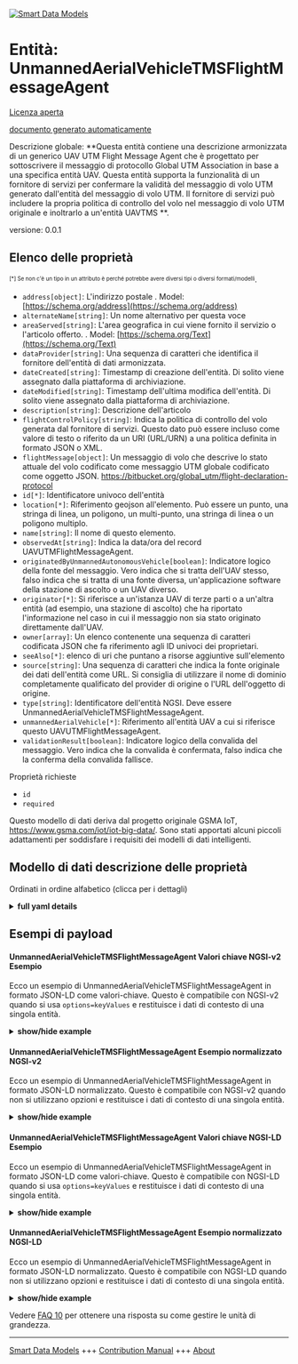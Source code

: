 <!-- 10-Header -->  
[![Smart Data Models](https://smartdatamodels.org/wp-content/uploads/2022/01/SmartDataModels_logo.png "Logo")](https://smartdatamodels.org)  
Entità: UnmannedAerialVehicleTMSFlightMessageAgent  
==================================================<!-- /10-Header -->  
<!-- 15-License -->  
[Licenza aperta](https://github.com/smart-data-models//dataModel.UnmannedAerialVehicle/blob/master/UnmannedAerialVehicleTMSFlightMessageAgent/LICENSE.md)  
[documento generato automaticamente](https://docs.google.com/presentation/d/e/2PACX-1vTs-Ng5dIAwkg91oTTUdt8ua7woBXhPnwavZ0FxgR8BsAI_Ek3C5q97Nd94HS8KhP-r_quD4H0fgyt3/pub?start=false&loop=false&delayms=3000#slide=id.gb715ace035_0_60)  
<!-- /15-License -->  
<!-- 20-Description -->  
Descrizione globale: **Questa entità contiene una descrizione armonizzata di un generico UAV UTM Flight Message Agent che è progettato per sottoscrivere il messaggio di protocollo Global UTM Association in base a una specifica entità UAV. Questa entità supporta la funzionalità di un fornitore di servizi per confermare la validità del messaggio di volo UTM generato dall'entità del messaggio di volo UTM. Il fornitore di servizi può includere la propria politica di controllo del volo nel messaggio di volo UTM originale e inoltrarlo a un'entità UAVTMS **.  
versione: 0.0.1  
<!-- /20-Description -->  
<!-- 30-PropertiesList -->  

## Elenco delle proprietà  

<sup><sub>[*] Se non c'è un tipo in un attributo è perché potrebbe avere diversi tipi o diversi formati/modelli</sub></sup>.  
- `address[object]`: L'indirizzo postale  . Model: [https://schema.org/address](https://schema.org/address)- `alternateName[string]`: Un nome alternativo per questa voce  - `areaServed[string]`: L'area geografica in cui viene fornito il servizio o l'articolo offerto.  . Model: [https://schema.org/Text](https://schema.org/Text)- `dataProvider[string]`: Una sequenza di caratteri che identifica il fornitore dell'entità di dati armonizzata.  - `dateCreated[string]`: Timestamp di creazione dell'entità. Di solito viene assegnato dalla piattaforma di archiviazione.  - `dateModified[string]`: Timestamp dell'ultima modifica dell'entità. Di solito viene assegnato dalla piattaforma di archiviazione.  - `description[string]`: Descrizione dell'articolo  - `flightControlPolicy[string]`: Indica la politica di controllo del volo generata dal fornitore di servizi. Questo dato può essere incluso come valore di testo o riferito da un URI (URL/URN) a una politica definita in formato JSON o XML.  - `flightMessage[object]`: Un messaggio di volo che descrive lo stato attuale del volo codificato come messaggio UTM globale codificato come oggetto JSON. https://bitbucket.org/global_utm/flight-declaration-protocol  - `id[*]`: Identificatore univoco dell'entità  - `location[*]`: Riferimento geojson all'elemento. Può essere un punto, una stringa di linea, un poligono, un multi-punto, una stringa di linea o un poligono multiplo.  - `name[string]`: Il nome di questo elemento.  - `observedAt[string]`: Indica la data/ora del record UAVUTMFlightMessageAgent.  - `originatedByUnmannedAutonomousVehicle[boolean]`: Indicatore logico della fonte del messaggio. Vero indica che si tratta dell'UAV stesso, falso indica che si tratta di una fonte diversa, un'applicazione software della stazione di ascolto o un UAV diverso.  - `originator[*]`: Si riferisce a un'istanza UAV di terze parti o a un'altra entità (ad esempio, una stazione di ascolto) che ha riportato l'informazione nel caso in cui il messaggio non sia stato originato direttamente dall'UAV.  - `owner[array]`: Un elenco contenente una sequenza di caratteri codificata JSON che fa riferimento agli ID univoci dei proprietari.  - `seeAlso[*]`: elenco di uri che puntano a risorse aggiuntive sull'elemento  - `source[string]`: Una sequenza di caratteri che indica la fonte originale dei dati dell'entità come URL. Si consiglia di utilizzare il nome di dominio completamente qualificato del provider di origine o l'URL dell'oggetto di origine.  - `type[string]`: Identificatore dell'entità NGSI. Deve essere UnmannedAerialVehicleTMSFlightMessageAgent.  - `unmannedAerialVehicle[*]`: Riferimento all'entità UAV a cui si riferisce questo UAVUTMFlightMessageAgent.  - `validationResult[boolean]`: Indicatore logico della convalida del messaggio. Vero indica che la convalida è confermata, falso indica che la conferma della convalida fallisce.  <!-- /30-PropertiesList -->  
<!-- 35-RequiredProperties -->  
Proprietà richieste  
- `id`  - `required`  <!-- /35-RequiredProperties -->  
<!-- 40-RequiredProperties -->  
Questo modello di dati deriva dal progetto originale GSMA IoT, https://www.gsma.com/iot/iot-big-data/. Sono stati apportati alcuni piccoli adattamenti per soddisfare i requisiti dei modelli di dati intelligenti.  
<!-- /40-RequiredProperties -->  
<!-- 50-DataModelHeader -->  
## Modello di dati descrizione delle proprietà  
Ordinati in ordine alfabetico (clicca per i dettagli)  
<!-- /50-DataModelHeader -->  
<!-- 60-ModelYaml -->  
<details><summary><strong>full yaml details</strong></summary>    
```yaml  
UnmannedAerialVehicleTMSFlightMessageAgent:    
  description: 'This entity contains a harmonised description of a generic UAV UTM Flight Message Agent that is designed to subscribe to the Global UTM Association protocol message according to a specific UAV entity. This entity supports the functionality of a service provider to confirm the validity of UTM Flight Message generated by UTM Flight Message Entity. The service provider can include their own Flight Control Policy to the original UTM Flight Message and forward this to a UAVTMS entity.'    
  properties:    
    address:    
      description: 'The mailing address'    
      properties:    
        addressCountry:    
          description: 'Property. The country. For example, Spain. Model:''https://schema.org/addressCountry'''    
          type: string    
        addressLocality:    
          description: 'Property. The locality in which the street address is, and which is in the region. Model:''https://schema.org/addressLocality'''    
          type: string    
        addressRegion:    
          description: 'Property. The region in which the locality is, and which is in the country. Model:''https://schema.org/addressRegion'''    
          type: string    
        postOfficeBoxNumber:    
          description: 'Property. The post office box number for PO box addresses. For example, 03578. Model:''https://schema.org/postOfficeBoxNumber'''    
          type: string    
        postalCode:    
          description: 'Property. The postal code. For example, 24004. Model:''https://schema.org/https://schema.org/postalCode'''    
          type: string    
        streetAddress:    
          description: 'Property. The street address. Model:''https://schema.org/streetAddress'''    
          type: string    
      type: object    
      x-ngsi:    
        model: https://schema.org/address    
        type: Property    
    alternateName:    
      description: 'An alternative name for this item'    
      type: string    
      x-ngsi:    
        type: Property    
    areaServed:    
      description: 'The geographic area where a service or offered item is provided'    
      type: string    
      x-ngsi:    
        model: https://schema.org/Text    
        type: Property    
    dataProvider:    
      description: 'A sequence of characters identifying the provider of the harmonised data entity.'    
      type: string    
      x-ngsi:    
        type: Property    
    dateCreated:    
      description: 'Entity creation timestamp. This will usually be allocated by the storage platform.'    
      format: date-time    
      type: string    
      x-ngsi:    
        type: Property    
    dateModified:    
      description: 'Timestamp of the last modification of the entity. This will usually be allocated by the storage platform.'    
      format: date-time    
      type: string    
      x-ngsi:    
        type: Property    
    description:    
      description: 'A description of this item'    
      type: string    
      x-ngsi:    
        type: Property    
    flightControlPolicy:    
      description: 'Indicates the flight control policy generated by the service provider. This data could be included as a text value or referenced by a URI (URL/URN) to a policy defined in JSON or XML format.'    
      type: string    
      x-ngsi:    
        type: Property    
    flightMessage:    
      description: 'A flight message describing the current flight status encoded as a Global UTM Message encoded as a JSON object. https://bitbucket.org/global_utm/flight-declaration-protocol'    
      properties:    
        flightDeclaration:    
          properties:    
            actualLandingTime:    
              format: date-time    
              type: string    
            actualTakeOffTime:    
              format: date-time    
              type: string    
            contactUrl:    
              format: uri    
              type: string    
            expectTelemetry:    
              type: boolean    
            idents:    
              items:    
                type: string    
              type: array    
            operationMode:    
              enum:    
                - vlos    
                - evlos    
                - bvlos    
                - automated    
              type: string    
            originatingParty:    
              type: string    
            parts:    
              items:    
                type: string    
              type: array    
            purpose:    
              type: string    
          type: object    
        flightId:    
          type: string    
        sequenceNumber:    
          type: number    
        version:    
          type: string    
      type: object    
      x-ngsi:    
        type: Property    
    id:    
      anyOf: &unmannedaerialvehicletmsflightmessageagent_-_properties_-_owner_-_items_-_anyof    
        - description: 'Property. Identifier format of any NGSI entity'    
          maxLength: 256    
          minLength: 1    
          pattern: ^[\w\-\.\{\}\$\+\*\[\]`|~^@!,:\\]+$    
          type: string    
        - description: 'Property. Identifier format of any NGSI entity'    
          format: uri    
          type: string    
      description: 'Unique identifier of the entity'    
      x-ngsi:    
        type: Property    
    location:    
      description: 'Geojson reference to the item. It can be Point, LineString, Polygon, MultiPoint, MultiLineString or MultiPolygon'    
      oneOf:    
        - description: 'Geoproperty. Geojson reference to the item. Point'    
          properties:    
            bbox:    
              items:    
                type: number    
              minItems: 4    
              type: array    
            coordinates:    
              items:    
                type: number    
              minItems: 2    
              type: array    
            type:    
              enum:    
                - Point    
              type: string    
          required:    
            - type    
            - coordinates    
          title: 'GeoJSON Point'    
          type: object    
        - description: 'Geoproperty. Geojson reference to the item. LineString'    
          properties:    
            bbox:    
              items:    
                type: number    
              minItems: 4    
              type: array    
            coordinates:    
              items:    
                items:    
                  type: number    
                minItems: 2    
                type: array    
              minItems: 2    
              type: array    
            type:    
              enum:    
                - LineString    
              type: string    
          required:    
            - type    
            - coordinates    
          title: 'GeoJSON LineString'    
          type: object    
        - description: 'Geoproperty. Geojson reference to the item. Polygon'    
          properties:    
            bbox:    
              items:    
                type: number    
              minItems: 4    
              type: array    
            coordinates:    
              items:    
                items:    
                  items:    
                    type: number    
                  minItems: 2    
                  type: array    
                minItems: 4    
                type: array    
              type: array    
            type:    
              enum:    
                - Polygon    
              type: string    
          required:    
            - type    
            - coordinates    
          title: 'GeoJSON Polygon'    
          type: object    
        - description: 'Geoproperty. Geojson reference to the item. MultiPoint'    
          properties:    
            bbox:    
              items:    
                type: number    
              minItems: 4    
              type: array    
            coordinates:    
              items:    
                items:    
                  type: number    
                minItems: 2    
                type: array    
              type: array    
            type:    
              enum:    
                - MultiPoint    
              type: string    
          required:    
            - type    
            - coordinates    
          title: 'GeoJSON MultiPoint'    
          type: object    
        - description: 'Geoproperty. Geojson reference to the item. MultiLineString'    
          properties:    
            bbox:    
              items:    
                type: number    
              minItems: 4    
              type: array    
            coordinates:    
              items:    
                items:    
                  items:    
                    type: number    
                  minItems: 2    
                  type: array    
                minItems: 2    
                type: array    
              type: array    
            type:    
              enum:    
                - MultiLineString    
              type: string    
          required:    
            - type    
            - coordinates    
          title: 'GeoJSON MultiLineString'    
          type: object    
        - description: 'Geoproperty. Geojson reference to the item. MultiLineString'    
          properties:    
            bbox:    
              items:    
                type: number    
              minItems: 4    
              type: array    
            coordinates:    
              items:    
                items:    
                  items:    
                    items:    
                      type: number    
                    minItems: 2    
                    type: array    
                  minItems: 4    
                  type: array    
                type: array    
              type: array    
            type:    
              enum:    
                - MultiPolygon    
              type: string    
          required:    
            - type    
            - coordinates    
          title: 'GeoJSON MultiPolygon'    
          type: object    
      x-ngsi:    
        type: Geoproperty    
    name:    
      description: 'The name of this item.'    
      type: string    
      x-ngsi:    
        type: Property    
    observedAt:    
      description: 'Indicates the date/time of the UAVUTMFlightMessageAgent record.'    
      format: date-time    
      type: string    
      x-ngsi:    
        type: Property    
    originatedByUnmannedAutonomousVehicle:    
      description: 'A logical indicator of source of the message. True indicates it is the UAV itself, false indicates that it is a different source, a listening station software application or a different UAV.'    
      type: boolean    
      x-ngsi:    
        type: Property    
    originator:    
      anyOf:    
        - description: 'Property. Identifier format of any NGSI entity'    
          maxLength: 256    
          minLength: 1    
          pattern: ^[\w\-\.\{\}\$\+\*\[\]`|~^@!,:\\]+$    
          type: string    
        - description: 'Property. Identifier format of any NGSI entity'    
          format: uri    
          type: string    
      description: 'Refers to a third party UAV instance or other entity (e.g. listening station) that reported the information in the case the message was not directly originated by the UAV.'    
      x-ngsi:    
        type: Relationship    
    owner:    
      description: 'A List containing a JSON encoded sequence of characters referencing the unique Ids of the owner(s)'    
      items:    
        anyOf: *unmannedaerialvehicletmsflightmessageagent_-_properties_-_owner_-_items_-_anyof    
        description: 'Property. Unique identifier of the entity'    
      type: array    
      x-ngsi:    
        type: Property    
    seeAlso:    
      description: 'list of uri pointing to additional resources about the item'    
      oneOf:    
        - items:    
            format: uri    
            type: string    
          minItems: 1    
          type: array    
        - format: uri    
          type: string    
      x-ngsi:    
        type: Property    
    source:    
      description: 'A sequence of characters giving the original source of the entity data as a URL. Recommended to be the fully qualified domain name of the source provider, or the URL to the source object.'    
      type: string    
      x-ngsi:    
        type: Property    
    type:    
      description: 'NGSI Entity identifier. It has to be UnmannedAerialVehicleTMSFlightMessageAgent'    
      enum:    
        - UnmannedAerialVehicleTMSFlightMessageAgent    
      type: string    
      x-ngsi:    
        type: Property    
    unmannedAerialVehicle:    
      anyOf:    
        - description: 'Property. Identifier format of any NGSI entity'    
          maxLength: 256    
          minLength: 1    
          pattern: ^[\w\-\.\{\}\$\+\*\[\]`|~^@!,:\\]+$    
          type: string    
        - description: 'Property. Identifier format of any NGSI entity'    
          format: uri    
          type: string    
      description: 'Reference to the UAV entity to which this UAVUTMFlightMessageAgent relates.'    
      x-ngsi:    
        type: Relationship    
    validationResult:    
      description: 'A logical indicator of validation of the message. True indicates it is the validation is confirmed, false indicates that the validation confirmation fails.'    
      type: boolean    
      x-ngsi:    
        type: Property    
  required:    
    - id    
    - required    
  type: object    
  x-derived-from: ""    
  x-disclaimer: 'Redistribution and use in source and binary forms, with or without modification, are permitted  provided that the license conditions are met. Copyleft (c) 2021 Contributors to Smart Data Models Program'    
  x-license-url: https://github.com/smart-data-models/dataModel.UnmannedAerialVehicle/blob/master/UnmannedAerialVehicleTMSFlightMessageAgent/LICENSE.md    
  x-model-schema: https://smart-data-models.github.io/dataModel.UnmannedAerialVehicle/UnmannedAerialVehicleTMSFlightMessageAgent/schema.json    
  x-model-tags: GSMA    
  x-version: 0.0.1    
```  
</details>    
<!-- /60-ModelYaml -->  
<!-- 70-MiddleNotes -->  
<!-- /70-MiddleNotes -->  
<!-- 80-Examples -->  
## Esempi di payload  
#### UnmannedAerialVehicleTMSFlightMessageAgent Valori chiave NGSI-v2 Esempio  
Ecco un esempio di UnmannedAerialVehicleTMSFlightMessageAgent in formato JSON-LD come valori-chiave. Questo è compatibile con NGSI-v2 quando si usa `options=keyValues` e restituisce i dati di contesto di una singola entità.  
<details><summary><strong>show/hide example</strong></summary>    
```json  
{  
  "id": "urn:ngsi-ld:UAVUTMFlightMessageAgent:cba823cc-5930-11e8-b8fe-d7c79082c9c7",  
  "type": "UAVUTMFlightMessageAgent",  
  "source": "https://source.example.com",  
  "dataProvider": "https://provider.example.com",  
  "unmannedAerialVehicle": "urn:ngsi-ld:UAV:23821045-33d4-46ec-b777-98f461bf4856",  
  "observedAt": "2016-08-23T10:18:16Z",  
  "originatedByUnmannedAutonomousVehicle": false,  
  "originator": "urn:ngsi-ld:UAV:29935bbe-5922-11e8-9742-93bfb84686ec",  
  "flightMessage": {  
    "flightId": "3ce68ac8-5932-11e8-9a8d-ef74eb0fb0a2",  
    "sequenceNumber": 0,  
    "flightDeclaration": {  
    },  
    "version": "1.0.0"  
  },  
  "validationResult": true,  
  "flightControlPolicy": "https://www.example.com/fight-policy"  
}  
```  
</details>  
#### UnmannedAerialVehicleTMSFlightMessageAgent Esempio normalizzato NGSI-v2  
Ecco un esempio di UnmannedAerialVehicleTMSFlightMessageAgent in formato JSON-LD normalizzato. Questo è compatibile con NGSI-v2 quando non si utilizzano opzioni e restituisce i dati di contesto di una singola entità.  
<details><summary><strong>show/hide example</strong></summary>    
```json  
{  
  "id": "urn:ngsi-ld:UAVUTMFlightMessageAgent:cba823cc-5930-11e8-b8fe-d7c79082c9c7",  
  "type": "UAVUTMFlightMessageAgent",  
  "source": {  
    "type": "Text",  
    "value": "https://source.example.com"  
  },  
  "dataProvider": {  
    "type": "Text",  
    "value": "https://provider.example.com"  
  },  
  "unmannedAerialVehicle": {  
    "type": "Relationship",  
    "object": "urn:ngsi-ld:UAV:23821045-33d4-46ec-b777-98f461bf4856"  
  },  
  "observedAt": {  
    "type": "DateTime",  
    "value": "2016-08-23T10:18:16Z"  
  },  
  "originatedByUnmannedAutonomousVehicle": {  
    "type": "Boolean",  
    "value": false  
  },  
  "originator": {  
    "type": "Relationship",  
    "object": "urn:ngsi-ld:UAV:29935bbe-5922-11e8-9742-93bfb84686ec"  
  },  
  "flightMessage": {  
    "type": "StructuredValue",  
    "value": {  
      "flightId": "3ce68ac8-5932-11e8-9a8d-ef74eb0fb0a2",  
      "sequenceNumber": 0,  
      "flightDeclaration": {},  
      "version": "1.0.0"  
    }  
  },  
  "validationResult": {  
    "type": "Boolean",  
    "value": true  
  },  
  "flightControlPolicy": {  
    "type": "Text",  
    "value": "https://www.example.com/fight-policy"  
  },  
  "@context": [  
    "https://smart-data-models.github.io/dataModel.UnmannedAerialVehicle/UnmannedAerialVehicleTMSFlightMessage/context.jsonld"  
  ]  
}  
```  
</details>  
#### UnmannedAerialVehicleTMSFlightMessageAgent Valori chiave NGSI-LD Esempio  
Ecco un esempio di UnmannedAerialVehicleTMSFlightMessageAgent in formato JSON-LD come valori-chiave. Questo è compatibile con NGSI-LD quando si usa `options=keyValues` e restituisce i dati di contesto di una singola entità.  
<details><summary><strong>show/hide example</strong></summary>    
```json  
{  
    "id": "urn:ngsi-ld:UAVUTMFlightMessageAgent:cba823cc-5930-11e8-b8fe-d7c79082c9c7",  
    "type": "UAVUTMFlightMessageAgent",  
    "source": "https://source.example.com",  
    "dataProvider": "https://provider.example.com",  
    "unmannedAerialVehicle": "urn:ngsi-ld:UAV:23821045-33d4-46ec-b777-98f461bf4856",  
    "observedAt": "2016-08-23T10:18:16Z",  
    "originatedByUnmannedAutonomousVehicle": false,  
    "originator": "urn:ngsi-ld:UAV:29935bbe-5922-11e8-9742-93bfb84686ec",  
    "flightMessage": {  
        "flightId": "3ce68ac8-5932-11e8-9a8d-ef74eb0fb0a2",  
        "sequenceNumber": 0,  
        "flightDeclaration": {},  
        "version": "1.0.0"  
    },  
    "validationResult": true,  
    "flightControlPolicy": "https://www.example.com/fight-policy",  
    "@context": [  
        "https://smart-data-models.github.io/dataModel.UnmannedAerialVehicle/UnmannedAerialVehicleTMSFlightMessage/context.jsonld",  
        "https://raw.githubusercontent.com/smart-data-models/dataModel.UnmannedAerialVehicle/master/context.jsonld"  
    ]  
}  
```  
</details>  
#### UnmannedAerialVehicleTMSFlightMessageAgent Esempio normalizzato NGSI-LD  
Ecco un esempio di UnmannedAerialVehicleTMSFlightMessageAgent in formato JSON-LD normalizzato. Questo è compatibile con NGSI-LD quando non si utilizzano opzioni e restituisce i dati di contesto di una singola entità.  
<details><summary><strong>show/hide example</strong></summary>    
```json  
{  
    "id": "urn:ngsi-ld:UAVUTMFlightMessageAgent:cba823cc-5930-11e8-b8fe-d7c79082c9c7",  
    "type": "UAVUTMFlightMessageAgent",  
    "source": {  
        "type": "Property",  
        "value": "https://source.example.com"  
    },  
    "dataProvider": {  
        "type": "Property",  
        "value": "https://provider.example.com"  
    },  
    "unmannedAerialVehicle": {  
        "type": "Relationship",  
        "object": "urn:ngsi-ld:UAV:23821045-33d4-46ec-b777-98f461bf4856"  
    },  
    "observedAt": {  
        "type": "Property",  
        "value": "2016-08-23T10:18:16Z"  
    },  
    "originatedByUnmannedAutonomousVehicle": {  
        "type": "Property",  
        "value": false  
    },  
    "originator": {  
        "type": "Relationship",  
        "object": "urn:ngsi-ld:UAV:29935bbe-5922-11e8-9742-93bfb84686ec"  
    },  
    "flightMessage": {  
        "type": "Property",  
        "value": {  
            "flightId": "3ce68ac8-5932-11e8-9a8d-ef74eb0fb0a2",  
            "sequenceNumber": 0,  
            "flightDeclaration": {},  
            "version": "1.0.0"  
        }  
    },  
    "validationResult": {  
        "type": "Property",  
        "value": true  
    },  
    "flightControlPolicy": {  
        "type": "Property",  
        "value": "https://www.example.com/fight-policy"  
    },  
    "@context": [  
        "https://smart-data-models.github.io/dataModel.UnmannedAerialVehicle/UnmannedAerialVehicleTMSFlightMessage/context.jsonld",  
        "https://raw.githubusercontent.com/smart-data-models/dataModel.UnmannedAerialVehicle/master/context.jsonld"  
    ]  
}  
```  
</details><!-- /80-Examples -->  
<!-- 90-FooterNotes -->  
<!-- /90-FooterNotes -->  
<!-- 95-Units -->  
Vedere [FAQ 10](https://smartdatamodels.org/index.php/faqs/) per ottenere una risposta su come gestire le unità di grandezza.  
<!-- /95-Units -->  
<!-- 97-LastFooter -->  
---  
[Smart Data Models](https://smartdatamodels.org) +++ [Contribution Manual](https://bit.ly/contribution_manual) +++ [About](https://bit.ly/Introduction_SDM)<!-- /97-LastFooter -->  
